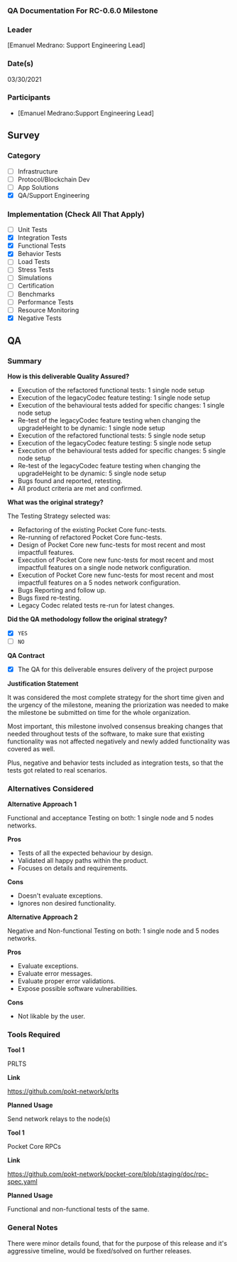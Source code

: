 ### QA Documentation For RC-0.6.0 Milestone
### Leader  
[Emanuel Medrano: Support Engineering Lead]  
### Date(s)  
03/30/2021  
### Participants
- [Emanuel Medrano:Support Engineering Lead]
## Survey
### Category
- [ ] Infrastructure  
- [ ] Protocol/Blockchain Dev  
- [ ] App Solutions  
- [X] QA/Support Engineering

### Implementation (Check All That Apply)
- [ ] Unit Tests
- [X] Integration Tests
- [X] Functional Tests
- [X] Behavior Tests
- [ ] Load Tests
- [ ] Stress Tests
- [ ] Simulations
- [ ] Certification
- [ ] Benchmarks
- [ ] Performance Tests
- [ ] Resource Monitoring
- [X] Negative Tests

## QA
### Summary

**How is this deliverable Quality Assured?**

- Execution of the refactored functional tests: 1 single node setup
- Execution of the legacyCodec feature testing: 1 single node setup
- Execution of the behavioural tests added for specific changes: 1 single node setup
- Re-test of the legacyCodec feature testing when changing the upgradeHeight to be dynamic: 1 single node setup
- Execution of the refactored functional tests: 5 single node setup
- Execution of the legacyCodec feature testing: 5 single node setup
- Execution of the behavioural tests added for specific changes: 5 single node setup
- Re-test of the legacyCodec feature testing when changing the upgradeHeight to be dynamic: 5 single node setup
- Bugs found and reported, retesting.
- All product criteria are met and confirmed.

**What was the original strategy?**

The Testing Strategy selected was:
- Refactoring of the existing Pocket Core func-tests.
- Re-running of refactored Pocket Core func-tests.
- Design of Pocket Core new func-tests for most recent and most impactfull features.
- Execution of Pocket Core new func-tests for most recent and most impactfull features on a single node network configuration.
- Execution of Pocket Core new func-tests for most recent and most impactfull features on a 5 nodes network configuration.
- Bugs Reporting and follow up.
- Bugs fixed re-testing.
- Legacy Codec related tests re-run for latest changes.

**Did the QA methodology follow the original strategy?**
- [X] `YES`
- [ ] `NO`

**QA Contract**

- [X] The QA for this deliverable ensures delivery of the project purpose

**Justification Statement**

It was considered the most complete strategy for the short time given and the urgency of the milestone, meaning the priorization was needed to make the milestone be submitted on time for the whole organization.

Most important, this milestone involved consensus breaking changes that needed throughout tests of the software, to make sure that existing functionality was not affected negatively and newly added functionality was covered as well.

Plus, negative and behavior tests included as integration tests, so that the tests got related to real scenarios.

### Alternatives Considered
**Alternative Approach 1**

Functional and acceptance Testing on both: 1 single node and 5 nodes networks.

**Pros**
- Tests of all the expected behaviour by design.
- Validated all happy paths within the product.
- Focuses on details and requirements.

**Cons**
- Doesn't evaluate exceptions.
- Ignores non desired functionality.

**Alternative Approach 2**

Negative and Non-functional Testing on both: 1 single node and 5 nodes networks.

**Pros**
- Evaluate exceptions.
- Evaluate error messages.
- Evaluate proper error validations.
- Expose possible software vulnerabilities.

**Cons**
- Not likable by the user.

### Tools Required
**Tool 1**

PRLTS

**Link**

https://github.com/pokt-network/prlts

**Planned Usage**

Send network relays to the node(s)

**Tool 1**

Pocket Core RPCs

**Link**

https://github.com/pokt-network/pocket-core/blob/staging/doc/rpc-spec.yaml

**Planned Usage**

Functional and non-functional tests of the same.

### General Notes  
There were minor details found, that for the purpose of this release and it's aggressive timeline, would be fixed/solved on further releases.